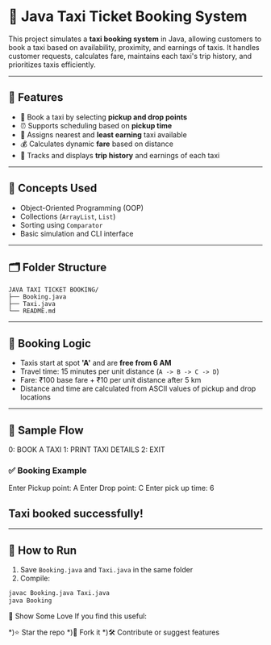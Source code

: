 # 🚖 Java Taxi Ticket Booking System

This project simulates a **taxi booking system** in Java, allowing customers to book a taxi based on availability, proximity, and earnings of taxis. It handles customer requests, calculates fare, maintains each taxi's trip history, and prioritizes taxis efficiently.

---

## 📌 Features

- 📍 Book a taxi by selecting **pickup and drop points**
- ⏰ Supports scheduling based on **pickup time**
- 🚕 Assigns nearest and **least earning** taxi available
- 💰 Calculates dynamic **fare** based on distance
- 🧾 Tracks and displays **trip history** and earnings of each taxi

---

## 🧠 Concepts Used

- Object-Oriented Programming (OOP)
- Collections (`ArrayList`, `List`)
- Sorting using `Comparator`
- Basic simulation and CLI interface

---

## 🗂️ Folder Structure

```
JAVA TAXI TICKET BOOKING/
├── Booking.java
├── Taxi.java
└── README.md
```

---

## 🚦 Booking Logic

- Taxis start at spot **'A'** and are **free from 6 AM**
- Travel time: 15 minutes per unit distance (`A -> B -> C -> D`)
- Fare: ₹100 base fare + ₹10 per unit distance after 5 km
- Distance and time are calculated from ASCII values of pickup and drop locations

---

## 🔁 Sample Flow

0: BOOK A TAXI
1: PRINT TAXI DETAILS
2: EXIT

### ✅ Booking Example

Enter Pickup point: A
Enter Drop point: C
Enter pick up time: 6

Taxi booked successfully!
---


---

## 🚀 How to Run

1. Save `Booking.java` and `Taxi.java` in the same folder
2. Compile:
```bash
javac Booking.java Taxi.java
java Booking
```
🌟 Show Some Love
If you find this useful:

*)⭐ Star the repo
*)🍴 Fork it
*)🛠 Contribute or suggest features
